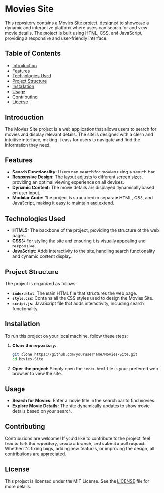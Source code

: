 # Movies Site

This repository contains a Movies Site project, designed to showcase a dynamic and interactive platform where users can search for and view movie details. The project is built using HTML, CSS, and JavaScript, providing a responsive and user-friendly interface.

## Table of Contents

- [Introduction](#introduction)
- [Features](#features)
- [Technologies Used](#technologies-used)
- [Project Structure](#project-structure)
- [Installation](#installation)
- [Usage](#usage)
- [Contributing](#contributing)
- [License](#license)

## Introduction

The Movies Site project is a web application that allows users to search for movies and display relevant details. The site is designed with a clean and intuitive interface, making it easy for users to navigate and find the information they need.

## Features

- **Search Functionality:** Users can search for movies using a search bar.
- **Responsive Design:** The layout adjusts to different screen sizes, providing an optimal viewing experience on all devices.
- **Dynamic Content:** The movie details are displayed dynamically based on user input.
- **Modular Code:** The project is structured to separate HTML, CSS, and JavaScript, making it easy to maintain and extend.

## Technologies Used

- **HTML5:** The backbone of the project, providing the structure of the web pages.
- **CSS3:** For styling the site and ensuring it is visually appealing and responsive.
- **JavaScript:** Adds interactivity to the site, handling search functionality and dynamic content display.

## Project Structure

The project is organized as follows:

- **`index.html`**: The main HTML file that structures the web page.
- **`style.css`**: Contains all the CSS styles used to design the Movies Site.
- **`script.js`**: JavaScript file that adds interactivity, including search functionality.

## Installation

To run this project on your local machine, follow these steps:

1. **Clone the repository:**
    ```bash
    git clone https://github.com/yourusername/Movies-Site.git
    cd Movies-Site
    ```

2. **Open the project:**
    Simply open the `index.html` file in your preferred web browser to view the site.

## Usage

- **Search for Movies:** Enter a movie title in the search bar to find movies.
- **Explore Movie Details:** The site dynamically updates to show movie details based on your search.

## Contributing

Contributions are welcome! If you'd like to contribute to the project, feel free to fork the repository, create a branch, and submit a pull request. Whether it's fixing bugs, adding new features, or improving the design, all contributions are appreciated.

## License

This project is licensed under the MIT License. See the [LICENSE](LICENSE) file for more details.

